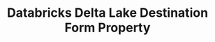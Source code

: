 ---
# -------------------------- #
#        CONTENT TYPE        #
# -------------------------- #

product-type: "connect"
content-type: "api-form"
form-type: "destination"
key: "destination-form-properties-databricks-delta-object"


# -------------------------- #
#        OBJECT INFO         #
# -------------------------- #

title: "Databricks Delta Lake Destination Form Property"
api-type: "databricks_delta"
display-name: "Databricks Delta Lake"

docs-name: "databricks-delta"
db-type: "databricks-delta"

description: |
  To set up an {{ form-property.display-name }} destination, users will need to:

  1. Configure access for Stitch and Databricks to an existing Amazon S3 bucket
  2. Generate a Databricks REST API token
  3. Retrieve the Databricks' cluster JDBC URL

  Depending on your Amazon Web Services (AWS) configuration, you may need to perform additional steps to successfully connect this destination.

  Refer to our [{{ form-property.display-name }} documentation]({{ link.destinations.setup.databricks-delta | prepend: site.baseurl }}) for additional details.

property-description: "a {{ form-property.display-name }} destination via an Amazon S3 bucket"


# -------------------------- #
#      OBJECT ATTRIBUTES     #
# -------------------------- #

uses-common-fields: false
uses-ssh-fields: false

object-attributes:
  - name: "access_token"
    type: "string"
    required: true
    read-only: false
    description: |
      A Databricks REST API access token. Refer to the [{{ form-property.display-name }} documentation]({{ link.destinations.setup.databricks-delta | append:"#generate-databricks-api-access-token" }}) for instructions on generating this credential.
    value: |
      "<ACCESS_TOKEN>"

  - name: "jdbc_url"
    type: "string"
    required: true
    read-only: false
    description: |
      The JDBC URL used to connect to your Databricks cluster. Refer to the [{{ form-property.display-name }} documentation]({{ link.destinations.setup.databricks-delta | append:"#retrieve-jdbc-url" }}) for instructions on retrieving this info.
    value: |
      "jdbc:spark://<server-hostname>:<port>/default;transportMode=http;ssl=1;httpPath=<http-path>;AuthMech=3;UID=token;PWD=<personal-access-token>"

  - name: "ssh_config"
    type: "object"
    required: true
    read-only: false
    description: |
      An object containing properties for configuring SSH encryption for the destination.
    value: |
      {
           "ssh":"true",
           "ssh_host":"your-ssh-server-address",
           "ssh_port":"22",
           "ssh_user":"stitch"
          }

    subattributes:
      - name: "ssh"
        type: "string"
        required: true
        read-only: false
        description: |
          Indicates whether SSH encryption should be used to connect to the destination. Valid values are:

          - `false` - No encryption will be used.
          - `true` - SSH encryption will be used to connect to the destination. The SSH connection details should be submitted using the `ssh_host`, `ssh_port`, and `ssh_user` properties.
        value: |
          "true"

      - name: "ssh_host"
        type: "string"
        required: false
        read-only: false
        description: |
          If using SSH encryption, the host of the SSH server. Required only if `ssh` is `true`.
        value: |
          "<SSH_HOST_ADDRESS>"

      - name: "ssh_port"
        type: "string"
        required: false
        read-only: false
        description: |
          If using SSH encryption, the port of the SSH server. Required only if `ssh` is `true`.
        value: |
          "22"

      - name: "ssh_user"
        type: "string"
        required: false
        read-only: false
        description: |
          If using SSH encryption, the name of the SSH user. Required only if `ssh` is `true`.
        value: |
          "<SSH_USERNAME>"

  - name: "staging_area"
    type: "object"
    required: true
    read-only: false
    description: |
      Connection information for the Amazon S3 bucket Stitch will stage data to before loading into {{ form-property.display-name }}.
    value: |
      {
           "scheme": "s3",
           "bucket_name": "<S3-BUCKET-NAME>"
          }
    subattributes:
      - name: "scheme"
        type: "string"
        required: true
        read-only: false
        description: "This will be `s3`."
        value: |
          "s3"

      - name: "bucket_name"
        type: "string"
        required: true
        read-only: false
        description: |
          The name of the Amazon S3 bucket.

          **Note**: This must be a pre-existing bucket. Refer to the [{{ form-property.display-name }} documentation]({{ link.destinations.setup.databricks-delta }}) for instructions on configuring access to the bucket for Stitch and {{ form-property.display-name }}.
        value: |
          "stitch-databricks-delta-bucket"
---